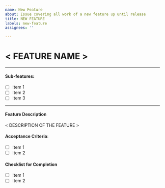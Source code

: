 ```yaml
---
name: New Feature
about: Issue covering all work of a new feature up until release
title: NEW FEATURE
labels: new-feature
assignees: ''

---
```


# < FEATURE NAME >

----

#### Sub-features:
- [ ]  Item 1
- [ ] Item 2
- [ ] Item 3
---- 

#### Feature Description
 < DESCRIPTION OF THE FEATURE >

#### Acceptance Criteria: 
- [ ] Item 1
- [ ] Item 2

#### Checklist for Completion
- [ ] Item 1
- [ ] Item 2
